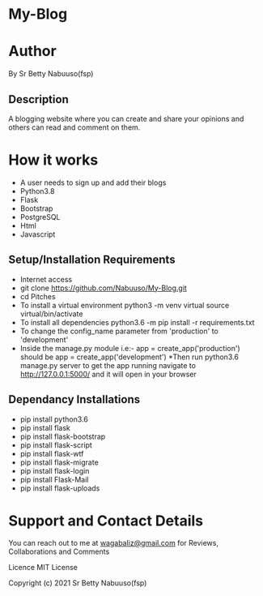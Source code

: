 # My-Blog
# Author
By Sr Betty Nabuuso(fsp)

## Description
A blogging website where you can create and share your opinions and others can read and comment on them.

# How it works
* A user needs to sign up and add their blogs
* Python3.8
* Flask
* Bootstrap
* PostgreSQL
* Html
* Javascript
## Setup/Installation Requirements
* Internet access
* git clone https://github.com/Nabuuso/My-Blog.git
* cd Pitches
* To install a virtual environment
python3 -m venv virtual
source virtual/bin/activate
* To install all dependencies
python3.6 -m pip install -r requirements.txt
* To change the config_name parameter from 'production' to 'development'
* Inside the manage.py module i.e:- app = create_app('production') should be app = create_app('development')
*Then run python3.6 manage.py server to get the app running navigate to http://127.0.0.1:5000/ and it will open in your browser
## Dependancy Installations
* pip install python3.6
* pip install flask
* pip install flask-bootstrap
* pip install flask-script
* pip install flask-wtf
* pip install flask-migrate
* pip install flask-login
* pip install Flask-Mail
* pip install flask-uploads

# Support and Contact Details
You can reach out to me at wagabaliz@gmail.com for Reviews, Collaborations and Comments

Licence
MIT License

Copyright (c) 2021  Sr Betty Nabuuso(fsp)

